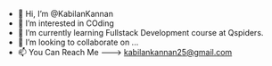 - 👋 Hi, I’m @KabilanKannan
- 👀 I’m interested in COding
- 🌱 I’m currently learning Fullstack Development course at Qspiders.
- 💞️ I’m looking to collaborate on ...
- 📫 You Can Reach Me ---> kabilankannan25@gmail.com

<!---
KabilanKannan/KabilanKannan is a ✨ special ✨ repository because its `README.md` (this file) appears on your GitHub profile.
You can click the Preview link to take a look at your changes.
--->
